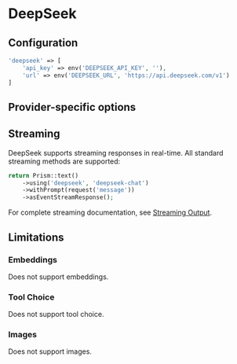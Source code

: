 # DeepSeek
## Configuration

```php
'deepseek' => [
    'api_key' => env('DEEPSEEK_API_KEY', ''),
    'url' => env('DEEPSEEK_URL', 'https://api.deepseek.com/v1')
]
```

## Provider-specific options

## Streaming

DeepSeek supports streaming responses in real-time. All standard streaming methods are supported:

```php
return Prism::text()
    ->using('deepseek', 'deepseek-chat')
    ->withPrompt(request('message'))
    ->asEventStreamResponse();
```

For complete streaming documentation, see [Streaming Output](/core-concepts/streaming-output).

## Limitations
### Embeddings

Does not support embeddings.

### Tool Choice

Does not support tool choice.

### Images

Does not support images.
